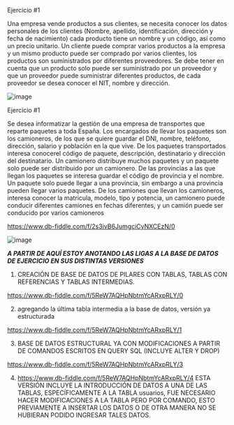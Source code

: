 Ejercicio #1

Una empresa vende productos a sus clientes, se necesita conocer los datos personales de los clientes (Nombre, apellido, identificación, dirección y fecha de nacimiento) cada producto tiene un nombre y un código, así como un  precio unitario. Un cliente puede comprar varios productos a la empresa y un mismo producto puede ser comprado por varios clientes, los productos son suministrados por diferentes proveedores. Se debe tener en cuenta que un producto solo puede ser suministrado por un proveedor y que un proveedor puede suministrar diferentes productos, de cada proveedor se desea conocer el NIT, nombre y dirección. 

![image](https://github.com/alfredomail78/Base_de_Datos/assets/134629710/122db40a-3dfd-47bf-b370-287f2dcef93a)





























Ejercicio #1

Se desea informatizar la gestión de una empresa de transportes que reparte paquetes  a toda España. Los encargados de llevar los paquetes son los camioneros, de los que se quiere guardar el DNI, nombre, teléfono, dirección, salario y población en la que vive. De los paquetes transportados interesa conocerel código de paquete, descripción, destinatario y dirección del destinatario. Un camionero distribuye muchos paquetes y un paquete solo puede ser distribuido por un camionero. De las provincias a las que llegan los paquetes se interesa guardar el código de provincia y el nombre. Un paquete solo puede llegar a una provincia, sin embargo a una provincia pueden llegar varios paquetes. De los camiones que llevan los camioneros, interesa conocer la matricula, modelo, tipo y potencia, un camionero puede conducir diferentes camiones en fechas diferentes, y un camión puede ser conducido por varios camioneros


https://www.db-fiddle.com/f/2s3ivB6JumgciCyNXCEzN/0



![image](https://github.com/alfredomail78/Base_de_Datos/assets/134629710/a9b289b8-20a5-4b7a-a35e-9ba8c01cc5b9)


*****A PARTIR DE AQUÍ ESTOY ANOTANDO LAS LIGAS A LA BASE DE DATOS DE EJERCICIO EN SUS DISTINTAS VERSIONES*****

1. CREACIÓN DE BASE DE DATOS DE PILARES CON TABLAS, TABLAS CON REFERENCIAS Y TABLAS INTERMEDIAS.

https://www.db-fiddle.com/f/5ReW7AQHpNbtmYcARxpRLY/0



2. agregando la última tabla intermedia a la base de datos, versión ya estructurada

https://www.db-fiddle.com/f/5ReW7AQHpNbtmYcARxpRLY/1



3. BASE DE DATOS ESTRUCTURAL YA CON MODIFICACIONES A PARTIR DE COMANDOS ESCRITOS EN QUERY SQL (INCLUYE ALTER Y DROP)

https://www.db-fiddle.com/f/5ReW7AQHpNbtmYcARxpRLY/3


4. https://www.db-fiddle.com/f/5ReW7AQHpNbtmYcARxpRLY/4
ESTA VERSIÓN INCLUYE LA INTRODUCCIÓN DE DATOS A UNA DE LAS TABLAS, ESPECÍFICAMENTE A LA TABLA usuarios, FUE NECESARIO HACER MODIFICACIONES A LA TABLA PERO POR COMANDO, ESTO PREVIAMENTE A INSERTAR LOS DATOS O DE OTRA MANERA NO SE HUBIERAN PODIDO INGRESAR TALES DATOS.


